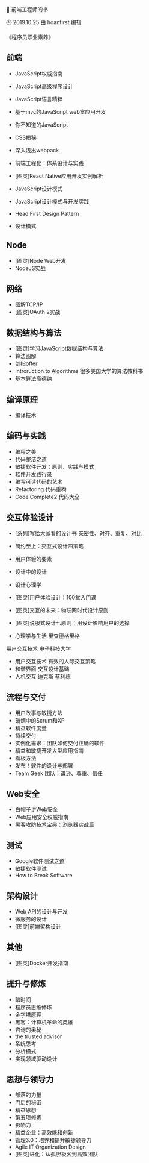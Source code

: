 🐾 前端工程师的书

🕘 2019.10.25 由 hoanfirst 编辑

《程序员职业素养》

## 前端

- JavaScript权威指南
- JavaScript高级程序设计
- JavaScript语言精粹
- 基于mvc的JavaScript web富应用开发
- 你不知道的JavaScript

- CSS揭秘

- 深入浅出webpack
- 前端工程化：体系设计与实践

- \[图灵\]React Native应用开发实例解析

- JavaScript设计模式
- JavaScript设计模式与开发实践
- Head First Design Pattern
- 设计模式



## Node

- \[图灵\]Node Web开发
- NodeJS实战


## 网络

- 图解TCP/IP
- \[图灵\]OAuth 2实战



## 数据结构与算法

- \[图灵\]学习JavaScript数据结构与算法
- 算法图解
- 剑指offer
- Introruction to Algorithms 很多美国大学的算法教科书
- 基本算法高德纳


## 编译原理

- 编译技术



## 编码与实践

- 编程之美
- 代码整洁之道
- 敏捷软件开发：原则、实践与模式
- 软件开发践行录
- 编写可读代码的艺术
- Refactoring 代码重构
- Code Complete2 代码大全


## 交互体验设计

- \[系列\]写给大家看的设计书 亲密性、对齐、重复、对比
- 简约至上：交互式设计四策略
- 用户体验的要素
- 设计中的设计
- 设计心理学
- \[图灵\]用户体验设计：100堂入门课
- \[图灵\]交互的未来：物联网时代设计原则
- \[图灵\]说服式设计七原则：用设计影响用户的选择

- 心理学与生活 里查德格里格

用户交互技术 电子科技大学

- 用户交互技术 有效的人际交互策略
- 和谐界面 交互设计基础
- 人机交互 迪克斯 蔡利栋



## 流程与交付

- 用户故事与敏捷方法
- 硝烟中的Scrum和XP
- 精益软件度量
- 持续交付
- 实例化需求：团队如何交付正确的软件
- 精益和敏捷开发大型应用指南
- 看板方法
- 发布！软件的设计与部署
- Team Geek 团队：谦逊、尊重、信任


## Web安全

- 白帽子讲Web安全
- Web应用安全权威指南
- 黑客攻防技术宝典：浏览器实战篇



## 测试

- Google软件测试之道
- 敏捷软件测试
- How to Break Software


## 架构设计

- Web API的设计与开发
- 微服务的设计
- \[图灵\]前端架构设计



## 其他

- \[图灵\]Docker开发指南



## 提升与修炼

- 暗时间
- 程序员思维修炼
- 金字塔原理
- 黑客：计算机革命的英雄
- 咨询的奥秘
- the trusted advisor
- 系统思考
- 分析模式
- 实现领域驱动设计



## 思想与领导力

- 部落的力量
- 门后的秘密
- 精益思想
- 第五项修炼
- 影响力
- 精益企业：高效能和创新
- 管理3.0：培养和提升敏捷领导力
- Agile IT Organization Design
- \[图灵\]进化：从孤胆极客到高效团队
